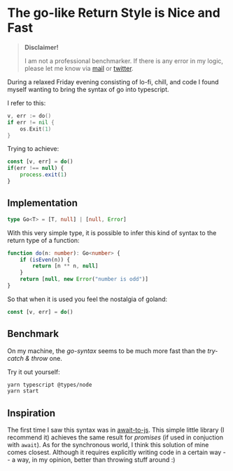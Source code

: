 # The go-like Return Style is Nice and Fast

> **Disclaimer!**
>
> I am not a professional benchmarker. If there is any error in my logic, please let me know via [mail](mailto:didonato.fr@gmail.com) or [twitter](https://twitter.com/did0f).

During a relaxed Friday evening consisting of lo-fi, chill, and code I found myself wanting to bring the syntax of go into typescript.

I refer to this:

```go
v, err := do()
if err != nil {
    os.Exit(1)
}
```

Trying to achieve:

```ts
const [v, err] = do()
if(err !== null) {
    process.exit(1)
}
```

## Implementation

```ts
type Go<T> = [T, null] | [null, Error]
```

With this very simple type, it is possible to infer this kind of syntax to the return type of a function:

```ts
function do(n: number): Go<number> {
    if (isEven(n)) {
        return [n ** n, null]
    }
    return [null, new Error("number is odd")]
}
```

So that when it is used you feel the nostalgia of goland:

```ts
const [v, err] = do()
```

## Benchmark

On my machine, the *go-syntax* seems to be much more fast than the *try-catch & throw* one.

Try it out yourself:

```bash
yarn typescript @types/node
yarn start
``` 

## Inspiration

The first time I saw this syntax was in [await-to-js](https://www.npmjs.com/package/await-to-js). This simple little library (I recommend it) achieves the same result for *promises* (if used in conjuction with `await`).
As for the synchronous world, I think this solution of mine comes closest. Although it requires explicitly writing code in a certain way -- a way, in my opinion, better than throwing stuff around :)